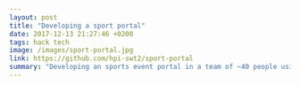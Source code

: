 ```yaml
---
layout: post
title: "Developing a sport portal"
date: 2017-12-13 21:27:46 +0200
tags: hack tech
image: /images/sport-portal.jpg
link: https://github.com/hpi-swt2/sport-portal
summary: "Developing an sports event portal in a team of ~40 people using agile project management"
---
```

